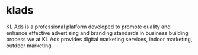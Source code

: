 # klads
KL Ads is a professional platform developed to promote quality and enhance effective advertising and branding standards in business building process we at KL Ads provides digital marketing services, indoor marketing, outdoor marketing
